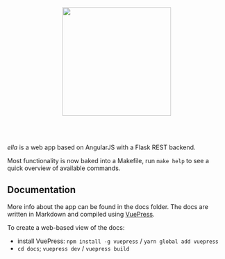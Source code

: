 <div style="text-align: center;padding-top: 50px;padding-bottom: 50px">
	<img width="250px;" src="https://gitlab.com/alleles/ella/raw/dev/docs/logo_blue.svg">
</div>

*ella* is a web app based on AngularJS with a Flask REST backend.

Most functionality is now baked into a Makefile, run `make help` to see a quick overview of available commands.

## Documentation
More info about the app can be found in the docs folder.
The docs are written in Markdown and compiled using [VuePress](https://vuepress.vuejs.org/).

To create a web-based view of the docs:
- install VuePress: `npm install -g vuepress` / `yarn global add vuepress`
- `cd docs`; `vuepress dev` / `vuepress build`
